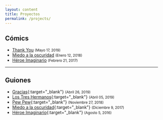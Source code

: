 ```yaml
---
layout: content
title: Proyectos
permalink: /projects/
---
```


## Cómics

- [Thank You](/projects/thank-you) <small>(Mayo 17, 2019)</small>
- [Miedo a la oscuridad](/projects/miedo-a-la-oscuridad) <small>(Enero 12, 2018)</small>
- [Héroe Imaginario](/projects/heroe-imaginario) <small>(Febrero 21, 2017)</small>

---

## Guiones

- [Gracias](/guiones/Gracias.pdf){:target="_blank"} <small>(Abril 26, 2019)</small>
- [Los Tres Hermanos](/guiones/Los-tres-hermanos.pdf){:target="_blank"} <small>(Abril 05, 2019)</small>
- [Pew Pew](/guiones/Pew-pew.pdf){:target="_blank"} <small>(Noviembre 27, 2018)</small>
- [Miedo a la oscuridad](/guiones/Miedo-a-la-oscuridad.pdf){:target="_blank"} <small>(Diciembre 9, 2017)</small>
- [Héroe Imaginario](/guiones/Heroe-imaginario.pdf){:target="_blank"} <small>(Agosto 5, 2016)</small>
